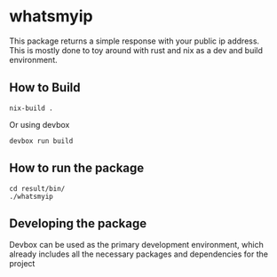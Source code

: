 # whatsmyip
This package returns a simple response with your public ip address. <br>
This is mostly done to toy around with rust and nix as a dev and build environment.

## How to Build
```(bash)
nix-build .
```
Or using devbox
```(bash)
devbox run build
```
## How to run the package
```(bash)
cd result/bin/
./whatsmyip
```
## Developing the package
Devbox can be used as the primary development environment, which already includes all the necessary packages and dependencies for the project

